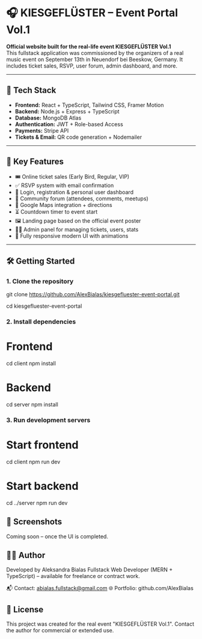 # 🎧 KIESGEFLÜSTER – Event Portal Vol.1

**Official website built for the real-life event KIESGEFLÜSTER Vol.1**  
This fullstack application was commissioned by the organizers of a real music event on September 13th in Neuendorf bei Beeskow, Germany. It includes ticket sales, RSVP, user forum, admin dashboard, and more.

---

## 🚀 Tech Stack

- **Frontend:** React + TypeScript, Tailwind CSS, Framer Motion
- **Backend:** Node.js + Express + TypeScript
- **Database:** MongoDB Atlas
- **Authentication:** JWT + Role-based Access
- **Payments:** Stripe API
- **Tickets & Email:** QR code generation + Nodemailer

---

## 🎯 Key Features

- 🎟️ Online ticket sales (Early Bird, Regular, VIP)
- ✅ RSVP system with email confirmation
- 👤 Login, registration & personal user dashboard
- 💬 Community forum (attendees, comments, meetups)
- 📍 Google Maps integration + directions
- ⏳ Countdown timer to event start
- 🖼️ Landing page based on the official event poster
- 👨‍💼 Admin panel for managing tickets, users, stats
- 📱 Fully responsive modern UI with animations

---


## 🛠️ Getting Started

### 1. Clone the repository

git clone https://github.com/AlexBialas/kiesgefluester-event-portal.git

cd kiesgefluester-event-portal

### 2. Install dependencies

# Frontend
cd client
npm install

# Backend
cd server
npm install

### 3. Run development servers

# Start frontend
cd client
npm run dev

# Start backend
cd ../server
npm run dev

## 📸 Screenshots

Coming soon – once the UI is completed.

## 👩‍💻 Author

Developed by Aleksandra Bialas
Fullstack Web Developer (MERN + TypeScript) – available for freelance or contract work.

📬 Contact: abialas.fullstack@gmail.com
🌐 Portfolio: github.com/AlexBialas

## 📜 License

This project was created for the real event "KIESGEFLÜSTER Vol.1".
Contact the author for commercial or extended use.
